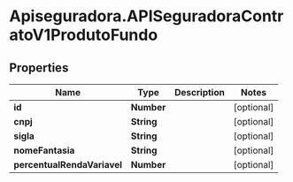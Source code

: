 # Apiseguradora.APISeguradoraContratoV1ProdutoFundo

## Properties
Name | Type | Description | Notes
------------ | ------------- | ------------- | -------------
**id** | **Number** |  | [optional] 
**cnpj** | **String** |  | [optional] 
**sigla** | **String** |  | [optional] 
**nomeFantasia** | **String** |  | [optional] 
**percentualRendaVariavel** | **Number** |  | [optional] 


